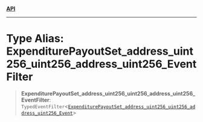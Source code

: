 [**API**](../../../README.md)

***

# Type Alias: ExpenditurePayoutSet\_address\_uint256\_uint256\_address\_uint256\_EventFilter

> **ExpenditurePayoutSet\_address\_uint256\_uint256\_address\_uint256\_EventFilter**: `TypedEventFilter`\<[`ExpenditurePayoutSet_address_uint256_uint256_address_uint256_Event`](ExpenditurePayoutSet_address_uint256_uint256_address_uint256_Event.md)\>

